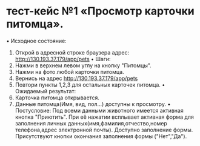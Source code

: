 # тест-кейс №1 «Просмотр карточки питомца».
• Исходное состояние:
  1. Открой в адресной строке браузера адрес: http://130.193.37.179/app/pets
• Шаги:
  1. Нажми в верхнем левом углу на кнопку "Питомцы".
  2. Нажми на фото любой карточки питомца.
  3. Вернись на адрес http://130.193.37.179/app/pets
  4. Повтори пункты 1,2,3 для остальных карточек питомца.
• Ожидаемый результат:
  1. Карточка питомца открывается.
  2. Данные питомца(Имя, вид, пол...) доступны к просмотру.
• Постусловие:
  Под всеми данными животного имеется активная кнопка "Приютить".
  При её нажатии всплывает активная форма для заполнения личных данных(имя,фамилия,отчество,номер телефона,адрес электронной почты).
  Доступно заполнение формы.
  Присутствуют кнопки окончания заполнения формы ("Нет","Да").
